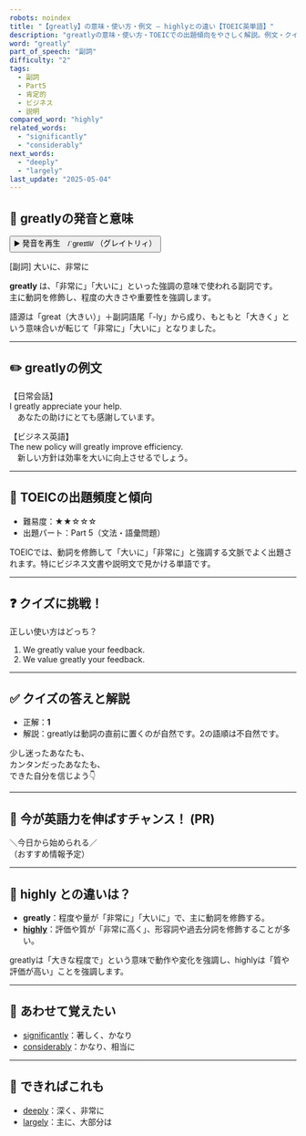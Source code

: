 ```yaml
---
robots: noindex
title: "【greatly】の意味・使い方・例文 ― highlyとの違い【TOEIC英単語】"
description: "greatlyの意味・使い方・TOEICでの出題傾向をやさしく解説。例文・クイズ付きでhighlyとの違いもわかりやすく学べます。"
word: "greatly"
part_of_speech: "副詞"
difficulty: "2"
tags:
  - 副詞
  - Part5
  - 肯定的
  - ビジネス
  - 説明
compared_word: "highly"
related_words:
  - "significantly"
  - "considerably"
next_words:
  - "deeply"
  - "largely"
last_update: "2025-05-04"
---
```


## 🔰 greatlyの発音と意味

<button class="play-audio" onclick="playTTS('greatly')">
  <span class="play-audio-main">
    ▶️ 発音を再生　/ˈɡreɪtli/
  </span>
  <span class="play-audio-sub">
    （グレイトリィ）
  </span>
</button>

[副詞] 大いに、非常に

**greatly** は、「非常に」「大いに」といった強調の意味で使われる副詞です。  
主に動詞を修飾し、程度の大きさや重要性を強調します。

語源は「great（大きい）」＋副詞語尾「-ly」から成り、もともと「大きく」という意味合いが転じて「非常に」「大いに」となりました。

---

## ✏️ greatlyの例文

【日常会話】  
I greatly appreciate your help.  
　あなたの助けにとても感謝しています。

【ビジネス英語】  
The new policy will greatly improve efficiency.  
　新しい方針は効率を大いに向上させるでしょう。

---

## 🎯 TOEICの出題頻度と傾向

- 難易度：★★☆☆☆
- 出題パート：Part 5（文法・語彙問題）

TOEICでは、動詞を修飾して「大いに」「非常に」と強調する文脈でよく出題されます。特にビジネス文書や説明文で見かける単語です。

---

## ❓ クイズに挑戦！

正しい使い方はどっち？

1. We greatly value your feedback.  
2. We value greatly your feedback.

---

## ✅ クイズの答えと解説

- 正解：**1**
- 解説：greatlyは動詞の直前に置くのが自然です。2の語順は不自然です。

少し迷ったあなたも、  
カンタンだったあなたも、  
できた自分を信じよう👇️

---

## 🚀 今が英語力を伸ばすチャンス！ (PR)

<div class="info-center">
＼今日から始められる／<br>  
（おすすめ情報予定）
</div>

---

## 🤔  highly との違いは？

- **greatly**：程度や量が「非常に」「大いに」で、主に動詞を修飾する。
- **[highly](/word/highly/)**：評価や質が「非常に高く」、形容詞や過去分詞を修飾することが多い。

greatlyは「大きな程度で」という意味で動作や変化を強調し、highlyは「質や評価が高い」ことを強調します。

---

## 🧩 あわせて覚えたい

- [significantly](/word/significantly/)：著しく、かなり
- [considerably](/word/considerably/)：かなり、相当に

---

## 📖 できればこれも

- [deeply](/word/deeply/)：深く、非常に
- [largely](/word/largely/)：主に、大部分は

<!-- cvid: aid49_bid10 -->

